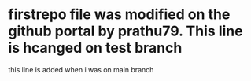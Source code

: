 # firstrepo file was modified on the github portal by prathu79. This line is hcanged on test branch
this line is added when i was on main branch
